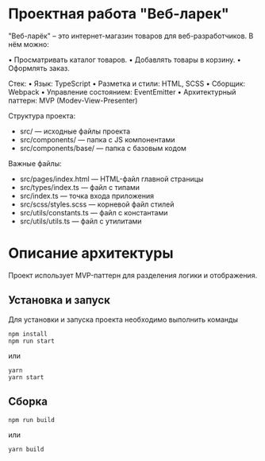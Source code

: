 # Проектная работа "Веб-ларек"

"Веб-ларёк" – это интернет-магазин товаров для веб-разработчиков. В нём можно:

• Просматривать каталог товаров.
• Добавлять товары в корзину.
• Оформлять заказ.

Стек: 
• Язык: TypeScript
• Разметка и стили: HTML, SCSS
• Сборщик: Webpack
• Управление состоянием: EventEmitter
• Архитектурный паттерн: MVP (Modev-View-Presenter)

Структура проекта:
- src/ — исходные файлы проекта
- src/components/ — папка с JS компонентами
- src/components/base/ — папка с базовым кодом

Важные файлы:
- src/pages/index.html — HTML-файл главной страницы
- src/types/index.ts — файл с типами
- src/index.ts — точка входа приложения
- src/scss/styles.scss — корневой файл стилей
- src/utils/constants.ts — файл с константами
- src/utils/utils.ts — файл с утилитами

# Описание архитектуры

Проект использует MVP-паттерн для разделения логики и отображения.


## Установка и запуск
Для установки и запуска проекта необходимо выполнить команды

```
npm install
npm run start
```

или

```
yarn
yarn start
```
## Сборка

```
npm run build
```

или

```
yarn build
```
